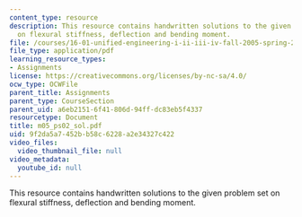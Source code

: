 ```yaml
---
content_type: resource
description: This resource contains handwritten solutions to the given problem set
  on flexural stiffness, deflection and bending moment.
file: /courses/16-01-unified-engineering-i-ii-iii-iv-fall-2005-spring-2006/9f2da5a7452bb58c6228a2e34327c422_m05_ps02_sol.pdf
file_type: application/pdf
learning_resource_types:
- Assignments
license: https://creativecommons.org/licenses/by-nc-sa/4.0/
ocw_type: OCWFile
parent_title: Assignments
parent_type: CourseSection
parent_uid: a6eb2151-6f41-806d-94ff-dc83eb5f4337
resourcetype: Document
title: m05_ps02_sol.pdf
uid: 9f2da5a7-452b-b58c-6228-a2e34327c422
video_files:
  video_thumbnail_file: null
video_metadata:
  youtube_id: null
---
```

This resource contains handwritten solutions to the given problem set on flexural stiffness, deflection and bending moment.